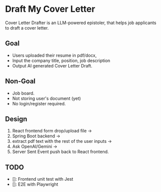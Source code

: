 # Draft My Cover Letter

Cover Letter Drafter is an LLM-powered epistoler,
that helps job applicants to draft a cover letter.

## Goal
- Users uploaded their resume in pdf/docx, 
- Input the company title, position, job description 
- Output AI generated Cover Letter Draft.

## Non-Goal
- Job board.
- Not storing user's document (yet)
- No login/register required.

## Design
1. React frontend form drop/upload file -> 
2. Spring Boot backend -> 
3. extract pdf text with the rest of the user inputs -> 
4. Ask OpenAI/Gemini ->
5. Server Sent Event push back to React frontend.

## TODO
- []: Frontend unit test with Jest
- []: E2E with Playwright

